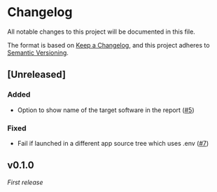 <!-- markdownlint-disable no-emphasis-as-heading -->

# Changelog

All notable changes to this project will be documented in this file.

The format is based on [Keep a Changelog](https://keepachangelog.com/en/1.1.0/),
and this project adheres to [Semantic Versioning](https://semver.org/spec/v2.0.0.html).

## [Unreleased]

### Added

- Option to show name of the target software in the report
  ([#5](https://github.com/sgryjp/dependency-license-collector/issues/5))

### Fixed

- Fail if launched in a different app source tree which uses .env
  ([#7](https://github.com/sgryjp/dependency-license-collector/issues/7))

## v0.1.0

_First release_
